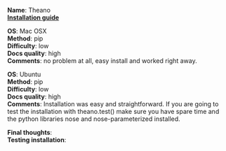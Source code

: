 **Name**: Theano </br>
**[Installation guide](http://deeplearning.net/software/theano/install.html)**

**OS**: Mac OSX </br>
**Method**: pip </br>
**Difficulty**: low</br>
**Docs quality**: high </br>
**Comments**: no problem at all, easy install and worked right away.

**OS**: Ubuntu </br>
**Method**: pip </br>
**Difficulty**: low</br>
**Docs quality**: high </br>
**Comments**: Installation was easy and straightforward. If you are going to test the installation with theano.test() make sure you have spare time and the python libraries nose and nose-parameterized installed.

**Final thoughts**: </br>
**Testing installation**:
